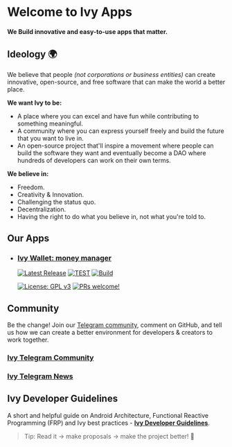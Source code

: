 # Welcome to Ivy Apps 
#### We Build innovative and easy-to-use apps that matter.

## Ideology :earth_africa:

We believe that people _(not corporations or business entities)_ can create innovative, open-source,
and free software that can make the world a better place.

**We want Ivy to be:**

- A place where you can excel and have fun while contributing to something meaningful.
- A community where you can express yourself freely and build the future that you want to live in.
- An open-source project that'll inspire a movement where people can build the software they want
  and eventually become a DAO where hundreds of developers can work on their own terms.

**We believe in:**

- Freedom.
- Creativity & Innovation.
- Challenging the status quo.
- Decentralization.
- Having the right to do what you believe in, not what you're told to.

## Our Apps

- ### [Ivy Wallet: money manager](https://play.google.com/store/apps/details?id=com.ivy.wallet)
   [![Latest Release](https://img.shields.io/github/v/release/iliyangermanov/ivy-wallet)](https://github.com/ILIYANGERMANOV/ivy-wallet/releases)
   [![TEST](https://github.com/ILIYANGERMANOV/ivy-wallet/actions/workflows/test.yml/badge.svg)](https://github.com/ILIYANGERMANOV/ivy-wallet/actions/workflows/lint.yml)
   [![Build](https://github.com/ILIYANGERMANOV/ivy-wallet/actions/workflows/build.yml/badge.svg)](https://github.com/ILIYANGERMANOV/ivy-wallet/actions/workflows/internal_release.yml)

  [![License: GPL v3](https://img.shields.io/badge/License-GPLv3-blue.svg)](https://www.gnu.org/licenses/gpl-3.0)
  [![PRs welcome!](https://img.shields.io/badge/PRs-welcome-brightgreen.svg)](https://github.com/ILIYANGERMANOV/ivy-wallet/blob/main/CONTRIBUTING.md)

## Community

Be the change! Join our [Telegram community](https://t.me/+ETavgioAvWg4NThk), comment on GitHub, and
tell us how we can create a better environment for developers & creators to work together.

### [Ivy Telegram Community](https://t.me/+ETavgioAvWg4NThk)

### [Ivy Telegram News](https://t.me/ivywallet)

## Ivy Developer Guidelines

A short and helpful guide on Android Architecture, Functional Reactive Programming (FRP) and Ivy best practices - **[Ivy Developer Guidelines](docs/Developer-Guidelines.md)**.

> Tip: Read it -> make proposals -> make the project better! :rocket:
